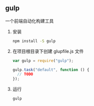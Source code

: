 ## gulp

一个前端自动化构建工具

1.  安装

    ```bash
    npm install -S gulp
    ```

2.  在项目根目录下创建 glupfile.js 文件

    ```js
    var gulp = require("gulp");

    gulp.task("default", function () {
      // TODO
    });
    ```

3.  运行

        gulp
